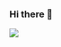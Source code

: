 ### Hi there 👋

<p>
  <img align="center" src="https://github-readme-stats.vercel.app/api/top-langs/?username=ayaniv&layout=compact&title_color=63cda9&hide=html&exclude_repo=PostAroundMe"/>
</p>
